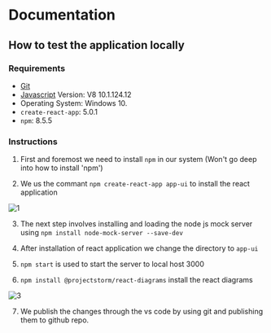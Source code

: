 # Documentation


## How to test the application locally

### Requirements

- [Git](https://www.odoo.com/documentation/15.0/contributing/documentation.html#install-git) 
- [Javascript](https://https://www.javascript.com/) Version: V8 10.1.124.12
- Operating System: Windows 10.
- `create-react-app`: 5.0.1
- `npm`: 8.5.5

### Instructions

1. First and foremost we need to install `npm` in our system (Won't go deep into how to install 'npm')

2. We us the commant `npm create-react-app app-ui` to install the react application

![1](https://user-images.githubusercontent.com/58190465/169775860-0752731e-9101-4e31-9123-0ba1f820c0aa.png)


3. The next step involves installing and loading the node js mock server using `npm install node-mock-server --save-dev`

4. After installation of react application we change the directory to `app-ui`

5. `npm start` is used to start the server to local host 3000

6. `npm install @projectstorm/react-diagrams` install the react diagrams

![3](https://user-images.githubusercontent.com/58190465/169775972-86e88da1-28fd-414a-ae50-e4e04689b940.png)

7. We publish the changes through the vs code by using git and publishing them to github repo.


